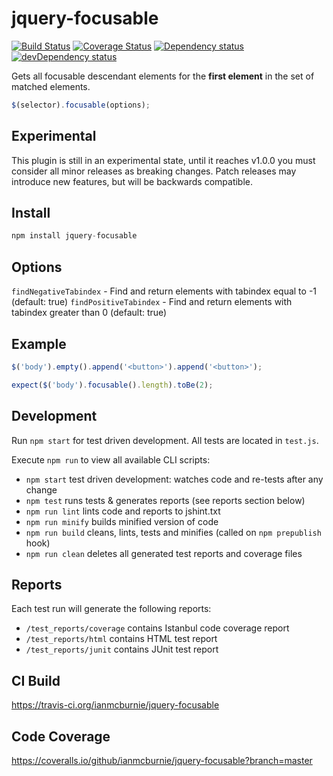 # jquery-focusable

<p>
    <a href="https://travis-ci.org/ianmcburnie/jquery-focusable"><img src="https://api.travis-ci.org/ianmcburnie/jquery-focusable.svg?branch=master" alt="Build Status" /></a>
    <a href='https://coveralls.io/github/ianmcburnie/jquery-focusable?branch=master'><img src='https://coveralls.io/repos/ianmcburnie/jquery-focusable/badge.svg?branch=master&service=github' alt='Coverage Status' /></a>
    <a href="https://david-dm.org/ianmcburnie/jquery-focusable"><img src="https://david-dm.org/ianmcburnie/jquery-focusable.svg" alt="Dependency status" /></a>
    <a href="https://david-dm.org/ianmcburnie/jquery-focusable#info=devDependencies"><img src="https://david-dm.org/ianmcburnie/jquery-focusable/dev-status.svg" alt="devDependency status" /></a>
</p>

Gets all focusable descendant elements for the **first element** in the set of matched elements.

```js
$(selector).focusable(options);
```

## Experimental

This plugin is still in an experimental state, until it reaches v1.0.0 you must consider all minor releases as breaking changes. Patch releases may introduce new features, but will be backwards compatible.

## Install

```js
npm install jquery-focusable
```

## Options

`findNegativeTabindex` - Find and return elements with tabindex equal to -1 (default: true)
`findPositiveTabindex` - Find and return elements with tabindex greater than 0 (default: true)

## Example

```js
$('body').empty().append('<button>').append('<button>');

expect($('body').focusable().length).toBe(2);
```

## Development

Run `npm start` for test driven development. All tests are located in `test.js`.

Execute `npm run` to view all available CLI scripts:

* `npm start` test driven development: watches code and re-tests after any change
* `npm test` runs tests & generates reports (see reports section below)
* `npm run lint` lints code and reports to jshint.txt
* `npm run minify` builds minified version of code
* `npm run build` cleans, lints, tests and minifies (called on `npm prepublish` hook)
* `npm run clean` deletes all generated test reports and coverage files

## Reports

Each test run will generate the following reports:

* `/test_reports/coverage` contains Istanbul code coverage report
* `/test_reports/html` contains HTML test report
* `/test_reports/junit` contains JUnit test report

## CI Build

https://travis-ci.org/ianmcburnie/jquery-focusable

## Code Coverage

https://coveralls.io/github/ianmcburnie/jquery-focusable?branch=master
